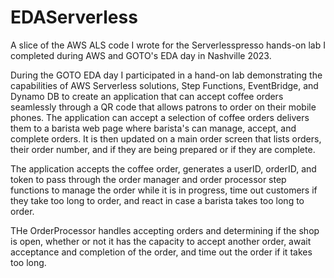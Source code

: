 # EDAServerless
A slice of the AWS ALS code I wrote for the Serverlesspresso hands-on lab I completed during AWS and GOTO's EDA day in Nashville 2023.

During the GOTO EDA day I participated in a hand-on lab demonstrating the capabilities of AWS Serverless solutions, Step Functions, EventBridge, and Dynamo DB to create an application that can accept coffee orders seamlessly through a QR code that allows patrons to order on their mobile phones. The application can accept a selection of coffee orders delivers them to a barista web page where barista's can manage, accept, and complete orders. It is then updated on a main order screen that lists orders, their order number, and if they are being prepared or if they are complete.

The application accepts the coffee order, generates a userID, orderID, and token to pass through the order manager and order processor step functions to manage the order while it is in progress, time out customers if they take too long to order, and react in case a barista takes too long to order.

THe OrderProcessor handles accepting orders and determining if the shop is open, whether or not it has the capacity to accept another order, await acceptance and completion of the order, and time out the order if it takes too long.
